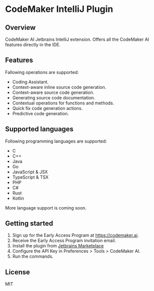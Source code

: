 # CodeMaker IntelliJ Plugin

## Overview

CodeMaker AI Jetbrains IntelliJ extension. Offers all the CodeMaker AI features directly in the IDE.

## Features

Fallowing operations are supported:

* Coding Assistant.
* Context-aware inline source code generation.
* Context-aware source code generation.
* Generating source code documentation.
* Contextual operations for functions and methods.
* Quick fix code generation actions.
* Predictive code generation.

## Supported languages

Following programming languages are supported:

* C
* C++
* Java
* Go
* JavaScript & JSX
* TypeScript & TSX
* PHP
* C#
* Rust
* Kotlin
  
More language support is coming soon.

## Getting started

1. Sign up for the Early Access Program at https://codemaker.ai.
2. Receive the Early Access Program invitation email. 
3. Install the plugin from [Jetbrains Marketplace](https://plugins.jetbrains.com/plugin/21445-codemaker-ai)
4. Configure the API Key in Preferences > Tools > CodeMaker AI.
5. Run the commands.

## License

MIT
